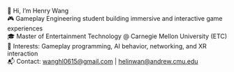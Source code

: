 👋 Hi, I’m Henry Wang  
🎮 Gameplay Engineering student building immersive and interactive game experiences  
🎓 Master of Entertainment Technology @ Carnegie Mellon University (ETC)  
🧠 Interests: Gameplay programming, AI behavior, networking, and XR interaction  
📬 Contact: wanghl0615@gmail.com | helinwan@andrew.cmu.edu

<!--
**Wan9hLin/Wan9hLin** is a ✨ _special_ ✨ repository because its `README.md` (this file) appears on your GitHub profile.

Here are some ideas to get you started:

- 🔭 I’m currently working on ...
- 🌱 I’m currently learning ...
- 👯 I’m looking to collaborate on ...
- 🤔 I’m looking for help with ...
- 💬 Ask me about ...
- 📫 How to reach me: ...
- 😄 Pronouns: ...
- ⚡ Fun fact: ...
-->
